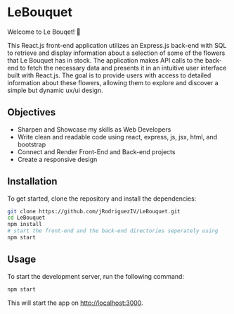 # LeBouquet

Welcome to Le Bouqet! 🌸 

This React.js front-end application utilizes an Express.js back-end with SQL to retrieve and display information 
about a selection of some of the flowers that Le Bouquet has in stock. The application makes API calls to the back-end to 
fetch the necessary data and presents it in an intuitive user interface built with React.js. The goal is to provide
users with access to detailed information about these flowers, allowing them to explore and discover a simple but dynamic ux/ui design.


## Objectives

- Sharpen and Showcase my skills as Web Developers
- Write clean and readable code using react, express, js, jsx, html, and bootstrap
- Connect and Render Front-End and Back-end projects
- Create a responsive design

## Installation

To get started, clone the repository and install the dependencies:

```bash
git clone https://github.com/jRodriguezIV/LeBouquet.git
cd LeBouquet
npm install
# start the front-end and the back-end directories seperately using
npm start 
```
## Usage

To start the development server, run the following command:

```bash
npm start
```
This will start the app on [http://localhost:3000](http://localhost:3000).
